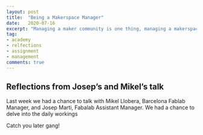 ```yaml
---
layout: post
title:  "Being a Makerspace Manager"
date:   2020-07-16
excerpt: "Managing a maker community is one thing, managing a makerspace is a whole different beast!"
tag:
- academy 
- relfections
- assignment
- management
comments: true
---
```


## Reflections from Josep’s and Mikel’s talk

Last week we had a chance to talk with Mikel Llobera, Barcelona Fablab Manager, and Josep Marti, Fabalab Assistant Manager. We had a chance to delve into the daily workings

Catch you later gang!
